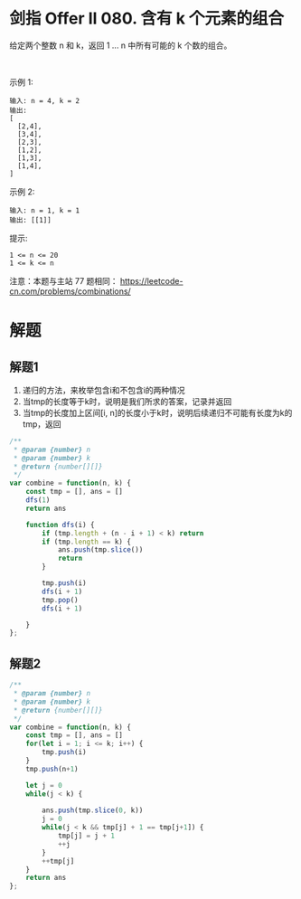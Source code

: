 # 剑指 Offer II 080. 含有 k 个元素的组合
给定两个整数 n 和 k，返回 1 ... n 中所有可能的 k 个数的组合。

 

示例 1:
```
输入: n = 4, k = 2
输出:
[
  [2,4],
  [3,4],
  [2,3],
  [1,2],
  [1,3],
  [1,4],
]
```
示例 2:
```
输入: n = 1, k = 1
输出: [[1]]
```

提示:
```
1 <= n <= 20
1 <= k <= n
```

注意：本题与主站 77 题相同： https://leetcode-cn.com/problems/combinations/

# 解题
## 解题1
1. 递归的方法，来枚举包含i和不包含i的两种情况
2. 当tmp的长度等于k时，说明是我们所求的答案，记录并返回
3. 当tmp的长度加上区间[i, n]的长度小于k时，说明后续递归不可能有长度为k的tmp，返回

```js
/**
 * @param {number} n
 * @param {number} k
 * @return {number[][]}
 */
var combine = function(n, k) {
    const tmp = [], ans = []
    dfs(1)
    return ans

    function dfs(i) {
        if (tmp.length + (n - i + 1) < k) return
        if (tmp.length == k) {
            ans.push(tmp.slice())
            return
        }

        tmp.push(i)
        dfs(i + 1)
        tmp.pop()
        dfs(i + 1)

    }
};
```

## 解题2
```js
/**
 * @param {number} n
 * @param {number} k
 * @return {number[][]}
 */
var combine = function(n, k) {
    const tmp = [], ans = []
    for(let i = 1; i <= k; i++) {
        tmp.push(i)
    }
    tmp.push(n+1)

    let j = 0
    while(j < k) {
       
        ans.push(tmp.slice(0, k))
        j = 0 
        while(j < k && tmp[j] + 1 == tmp[j+1]) {
            tmp[j] = j + 1
            ++j
        }
        ++tmp[j]
    }
    return ans
};
```